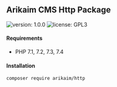 ## Arikaim CMS Http Package
![version: 1.0.0](https://img.shields.io/github/release/arikaim/http.svg)
![license: GPL3](https://img.shields.io/badge/License-GPLv3-blue.svg)

    
     
#### Requirements 
  * PHP 7.1, 7.2, 7.3, 7.4


#### Installation

```sh
composer require arikaim/http
```
